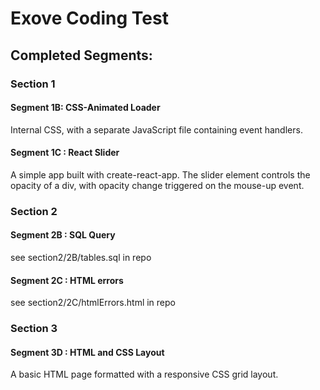 # Exove Coding Test


## Completed Segments:

### Section 1

#### Segment 1B: CSS-Animated Loader

Internal CSS, with a separate JavaScript file containing event handlers.

#### Segment 1C : React Slider

A simple app built with create-react-app. 
The slider element controls the opacity of a div, with opacity change triggered on the mouse-up event. 


### Section 2

#### Segment 2B : SQL Query

see section2/2B/tables.sql  in repo

#### Segment 2C : HTML errors

see section2/2C/htmlErrors.html  in repo


### Section 3

#### Segment 3D : HTML and CSS Layout

A basic HTML page formatted with a responsive CSS grid layout.

